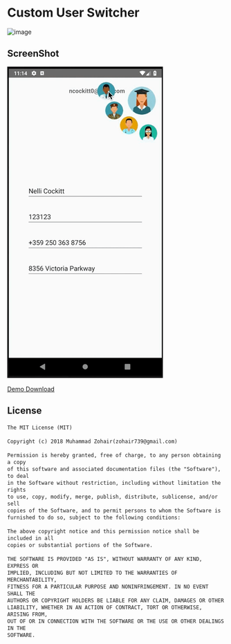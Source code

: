 # Custom User Switcher

![image](https://img.shields.io/badge/Android-Custom%20User%20Switcher-brightgreen.svg)

## ScreenShot
![image](https://github.com/MuhammadZohair/Custom-User-Switcher/raw/master/Screenshot.gif)

[Demo Download](https://github.com/MuhammadZohair/Custom-User-Switcher/raw/master/Custom%20User%20Switcher.apk)

## License

    The MIT License (MIT)

    Copyright (c) 2018 Muhammad Zohair(zohair739@gmail.com)

    Permission is hereby granted, free of charge, to any person obtaining a copy
    of this software and associated documentation files (the "Software"), to deal
    in the Software without restriction, including without limitation the rights
    to use, copy, modify, merge, publish, distribute, sublicense, and/or sell
    copies of the Software, and to permit persons to whom the Software is
    furnished to do so, subject to the following conditions:

    The above copyright notice and this permission notice shall be included in all
    copies or substantial portions of the Software.

    THE SOFTWARE IS PROVIDED "AS IS", WITHOUT WARRANTY OF ANY KIND, EXPRESS OR
    IMPLIED, INCLUDING BUT NOT LIMITED TO THE WARRANTIES OF MERCHANTABILITY,
    FITNESS FOR A PARTICULAR PURPOSE AND NONINFRINGEMENT. IN NO EVENT SHALL THE
    AUTHORS OR COPYRIGHT HOLDERS BE LIABLE FOR ANY CLAIM, DAMAGES OR OTHER
    LIABILITY, WHETHER IN AN ACTION OF CONTRACT, TORT OR OTHERWISE, ARISING FROM,
    OUT OF OR IN CONNECTION WITH THE SOFTWARE OR THE USE OR OTHER DEALINGS IN THE
    SOFTWARE.
